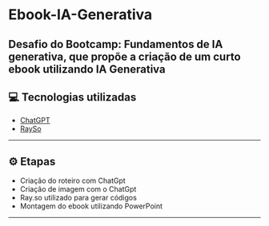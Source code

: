 # Ebook-IA-Generativa
Desafio do Bootcamp: Fundamentos de IA generativa, que propõe a criação de um curto ebook utilizando IA Generativa
---

## 💻 **Tecnologias utilizadas**
 - [ChatGPT](https://chatgpt.com/?locale=pt-BR)
 - [RaySo](https://ray.so)

---

## ⚙️ **Etapas**
- Criação do roteiro com ChatGpt
- Criação de imagem com o ChatGpt
- Ray.so utilizado para gerar códigos
- Montagem do ebook utilizando PowerPoint


---

